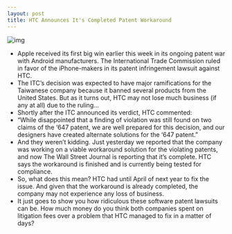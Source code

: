 ```yaml
---
layout: post
title: HTC Announces It's Completed Patent Workaround
---
```

![img](http://media.idownloadblog.com/wp-content/uploads/2011/12/htc-logo.png)
* Apple received its first big win earlier this week in its ongoing patent war with Android manufacturers. The International Trade Commission ruled in favor of the iPhone-makers in its patent infringement lawsuit against HTC.
* The ITC’s decision was expected to have major ramifications for the Taiwanese company because it banned several products from the United States. But as it turns out, HTC may not lose much business (if any at all) due to the ruling…
* Shortly after the ITC announced its verdict, HTC commented:
* “While disappointed that a finding of violation was still found on two claims of the ‘647 patent, we are well prepared for this decision, and our designers have created alternate solutions for the ‘647 patent.”
* And they weren’t kidding. Just yesterday we reported that the company was working on a viable workaround solution for the violating patents, and now The Wall Street Journal is reporting that it’s complete. HTC says the workaround is finished and is currently being tested for compliance.
* So, what does this mean? HTC had until April of next year to fix the issue. And given that the workaround is already completed, the company may not experience any loss of business.
* It just goes to show you how ridiculous these software patent lawsuits can be. How much money do you think both companies spent on litigation fees over a problem that HTC managed to fix in a matter of days?

